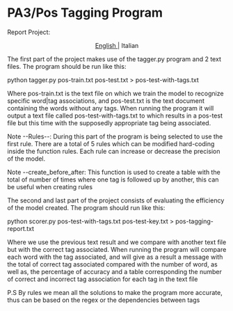 # PA3/Pos Tagging Program
Report Project:
<p align = "center">
  <a href = "https://github.com/romerotac/PA3"> English </a>|
  <span>Italian</span>
</*>

The first part of the project makes use of the tagger.py program and 2 text files.
The program should be run like this:

python tagger.py pos-train.txt pos-test.txt > pos-test-with-tags.txt

Where pos-train.txt is the text file on which we train the model to recognize specific word|tag associations, and pos-test.txt is the text document containing the words without any tags. When running the program it will output a text file  called pos-test-with-tags.txt to which results in a pos-test file but this time with the supposedly appropriate tag being associated.

Note --Rules--:
During this part of the program is being selected to use the first rule. There are a total of 5 rules which can be modified hard-coding inside the function rules. Each rule can increase or decrease the precision of the model.

Note --create_before_after:
This function is used to create a table with the total of number of times where one tag is followed up by another, this can be useful when creating rules 

The second and last part of the project consists of evaluating the efficiency of the model created.
The program should run like this:

python scorer.py pos-test-with-tags.txt pos-test-key.txt > pos-tagging-report.txt

Where we use the previous text result and we compare with another text file but with the correct tag associated. When running the program will compare each word with the tag associated, and will give as a result a message with the total of correct tag associated compared with the number of word, as well as, the percentage of accuracy and a table corresponding the number of correct and incorrect tag association for each tag in the text file

P.S By rules we mean all the solutions to make the program more accurate, thus can be based on the regex or the dependencies between tags

